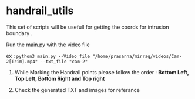 # handrail_utils

This set of scripts will be usefull for getting the coords for intrusion boundary .

Run the main.py with the video file

ex : `python3 main.py --Video_file "/home/prasanna/mirrag/videos/Cam-2[Trim].mp4" --txt_file "cam-2" `

1. While Marking the Handrail points please follow the order : **Bottom Left, Top Left, Bottom Right and Top right**

2. Check the generated TXT and images for referance 


